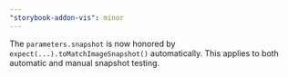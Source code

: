 ```yaml
---
"storybook-addon-vis": minor
---
```


The `parameters.snapshot` is now honored by `expect(...).toMatchImageSnapshot()` automatically.
This applies to both automatic and manual snapshot testing.

